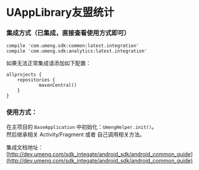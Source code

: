 # UAppLibrary友盟统计

### 集成方式（已集成，直接查看使用方式即可）

    compile 'com.umeng.sdk:common:latest.integration'
    compile 'com.umeng.sdk:analytics:latest.integration'

如果无法正常集成请添加如下配置：

    allprojects {
        repositories {
                mavenCentral()     
        }
    }
    
### 使用方式：
在主项目的 `BaseApplication` 中初始化：`UmengHelper.init()`。  
然后继承相关 Activity/Fragment 或者 自己调用相关方法。

集成文档地址：[http://dev.umeng.com/sdk_integate/android_sdk/android_common_guide](http://dev.umeng.com/sdk_integate/android_sdk/android_common_guide)  
